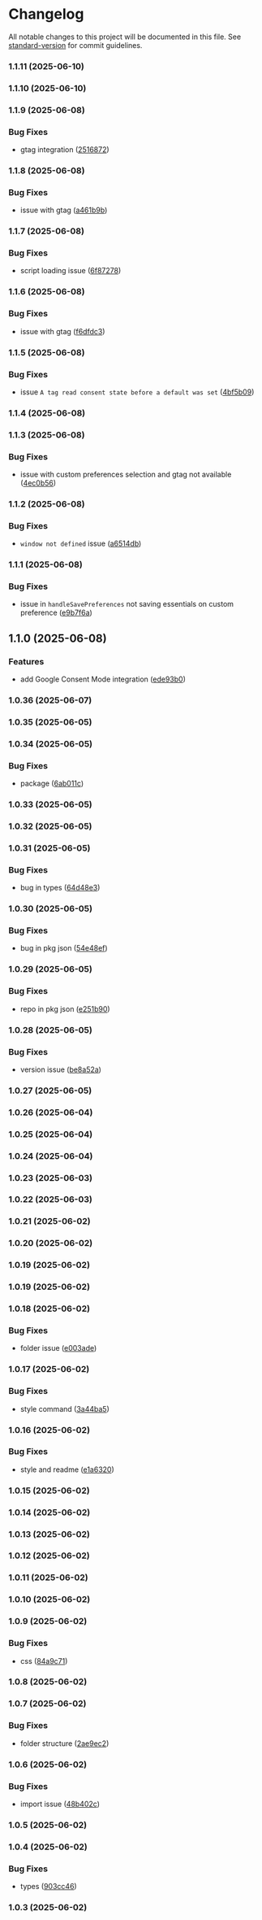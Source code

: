 # Changelog

All notable changes to this project will be documented in this file. See [standard-version](https://github.com/conventional-changelog/standard-version) for commit guidelines.

### 1.1.11 (2025-06-10)

### 1.1.10 (2025-06-10)

### 1.1.9 (2025-06-08)


### Bug Fixes

* gtag integration ([2516872](https://github.com/faraasat/react-consent-management-banner/commit/2516872bcc6b5af8b89c74e40e0535ce8a02e50e))

### 1.1.8 (2025-06-08)


### Bug Fixes

* issue with gtag ([a461b9b](https://github.com/faraasat/react-consent-management-banner/commit/a461b9b22567123eb0e7f3975822bf913c160429))

### 1.1.7 (2025-06-08)


### Bug Fixes

* script loading issue ([6f87278](https://github.com/faraasat/react-consent-management-banner/commit/6f8727823242ce8c9c934b3ec160d2b47fd28f10))

### 1.1.6 (2025-06-08)


### Bug Fixes

* issue with gtag ([f6dfdc3](https://github.com/faraasat/react-consent-management-banner/commit/f6dfdc38976fb1b17bd8617a5c380ba1cdd2e97d))

### 1.1.5 (2025-06-08)


### Bug Fixes

* issue `A tag read consent state before a default was set` ([4bf5b09](https://github.com/faraasat/react-consent-management-banner/commit/4bf5b099322eb862564d4f21113bbb3393e45958))

### 1.1.4 (2025-06-08)

### 1.1.3 (2025-06-08)


### Bug Fixes

* issue with custom preferences selection and gtag not available ([4ec0b56](https://github.com/faraasat/react-consent-management-banner/commit/4ec0b565d7f498407d757d18e1c278d1823f4811))

### 1.1.2 (2025-06-08)


### Bug Fixes

* `window not defined` issue ([a6514db](https://github.com/faraasat/react-consent-management-banner/commit/a6514db83f07b938b8b5ad97a1f684daf5086f40))

### 1.1.1 (2025-06-08)


### Bug Fixes

* issue in `handleSavePreferences` not saving essentials on custom preference ([e9b7f6a](https://github.com/faraasat/react-consent-management-banner/commit/e9b7f6a902a8891e007f1d532141df3287051fdf))

## 1.1.0 (2025-06-08)


### Features

* add Google Consent Mode integration ([ede93b0](https://github.com/faraasat/react-consent-management-banner/commit/ede93b06f06fd1414bde7fb64e83bd4c7d48b490))

### 1.0.36 (2025-06-07)

### 1.0.35 (2025-06-05)

### 1.0.34 (2025-06-05)


### Bug Fixes

* package ([6ab011c](https://github.com/faraasat/react-consent-management-banner/commit/6ab011cd6277c813c280e0c5b1ce9559ca2ea2aa))

### 1.0.33 (2025-06-05)

### 1.0.32 (2025-06-05)

### 1.0.31 (2025-06-05)


### Bug Fixes

* bug in types ([64d48e3](https://github.com/faraasat/react-consent-management-banner/commit/64d48e325cc95ec294851d1d364b84955028752c))

### 1.0.30 (2025-06-05)


### Bug Fixes

* bug in pkg json ([54e48ef](https://github.com/faraasat/react-consent-management-banner/commit/54e48ef51d0f692f4fd0c83f9741b8f731964fa9))

### 1.0.29 (2025-06-05)


### Bug Fixes

* repo in pkg json ([e251b90](https://github.com/faraasat/react-consent-management-banner/commit/e251b909f6c723f979f14ac8b26e93530cba78e4))

### 1.0.28 (2025-06-05)


### Bug Fixes

* version issue ([be8a52a](https://github.com/faraasat/react-consent-management-banner/commit/be8a52a605a2d848d1935428a552e826e3a17296))

### 1.0.27 (2025-06-05)

### 1.0.26 (2025-06-04)

### 1.0.25 (2025-06-04)

### 1.0.24 (2025-06-04)

### 1.0.23 (2025-06-03)

### 1.0.22 (2025-06-03)

### 1.0.21 (2025-06-02)

### 1.0.20 (2025-06-02)

### 1.0.19 (2025-06-02)

### 1.0.19 (2025-06-02)

### 1.0.18 (2025-06-02)


### Bug Fixes

* folder issue ([e003ade](https://github.com/faraasat/react-consent-management-banner/commit/e003ade5b3b4a34d5aaedcdad85e1624fd6cb9f9))

### 1.0.17 (2025-06-02)


### Bug Fixes

* style command ([3a44ba5](https://github.com/faraasat/react-consent-management-banner/commit/3a44ba57c8d7a26377f723982b759a06d1357ae5))

### 1.0.16 (2025-06-02)


### Bug Fixes

* style and readme ([e1a6320](https://github.com/faraasat/react-consent-management-banner/commit/e1a6320ed46b0346a8b9113527288eb3316b4c22))

### 1.0.15 (2025-06-02)

### 1.0.14 (2025-06-02)

### 1.0.13 (2025-06-02)

### 1.0.12 (2025-06-02)

### 1.0.11 (2025-06-02)

### 1.0.10 (2025-06-02)

### 1.0.9 (2025-06-02)


### Bug Fixes

* css ([84a9c71](https://github.com/faraasat/react-consent-management-banner/commit/84a9c717d74a88c677bfa9ef01a6baa59b2f521d))

### 1.0.8 (2025-06-02)

### 1.0.7 (2025-06-02)


### Bug Fixes

* folder structure ([2ae9ec2](https://github.com/faraasat/react-consent-management-banner/commit/2ae9ec214f23ef86fb0275c9c4e216fc9bb01ffb))

### 1.0.6 (2025-06-02)


### Bug Fixes

* import issue ([48b402c](https://github.com/faraasat/react-consent-management-banner/commit/48b402c15a5e077e058daa762e699549de3c80bd))

### 1.0.5 (2025-06-02)

### 1.0.4 (2025-06-02)


### Bug Fixes

* types ([903cc46](https://github.com/faraasat/react-consent-management-banner/commit/903cc46655e811a394bfb387153157cd9d2b8dc6))

### 1.0.3 (2025-06-02)
